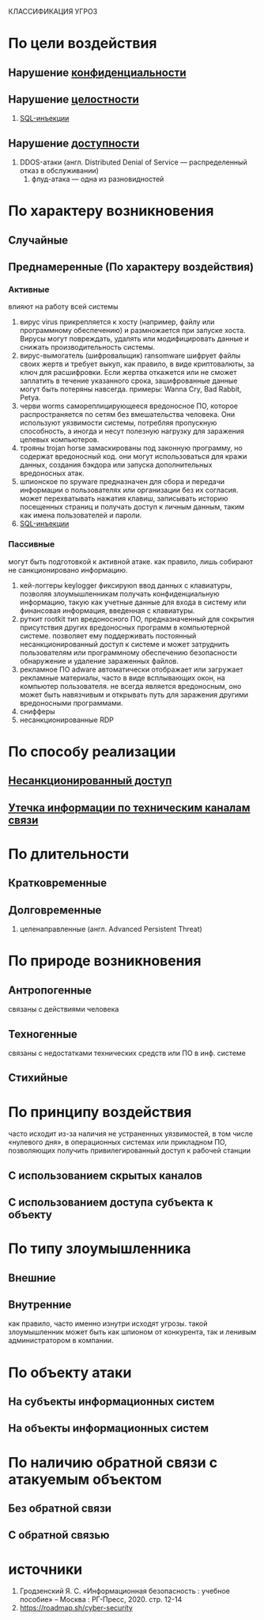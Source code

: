 КЛАССИФИКАЦИЯ УГРОЗ
# По цели воздействия
## Нарушение [конфиденциальности](cia-triad.md)
## Нарушение [целостности](cia-triad.md)
1. [SQL-инъекции](owasp-10.md)
## Нарушение [доступности](cia-triad.md)
1. DDOS-атаки (англ. Distributed Denial of Service — распределенный отказ в обслуживании)
	1. флуд-атака — одна из разновидностей
# По характеру возникновения
## Случайные 
## Преднамеренные (По характеру воздействия)
### Активные 
влияют на работу всей системы
1. вирус virus
	 прикрепляется к хосту (например, файлу или программному обеспечению) и размножается при запуске хоста. Вирусы могут повреждать, удалять или модифицировать данные и снижать производительность системы.
2. вирус-вымогатель (шифровальщик) ransomware
	шифрует файлы своих жертв и требует выкуп, как правило, в виде криптовалюты, за ключ для расшифровки. Если жертва откажется или не сможет заплатить в течение указанного срока, зашифрованные данные могут быть потеряны навсегда.
	примеры: Wanna Cry, Bad Rabbit, Petya.
3. черви worms
	самореплицирующееся вредоносное ПО, которое распространяется по сетям без вмешательства человека. Они используют уязвимости системы, потребляя пропускную способность, а иногда и несут полезную нагрузку для заражения целевых компьютеров.
4. трояны trojan horse
	 замаскированы под законную программу, но содержат вредоносный код. они могут использоваться для кражи данных, создания бэкдора или запуска дополнительных вредоносных атак.
5. шпионское по spyware
	предназначен для сбора и передачи информации о пользователях или организации без их согласия. может перехватывать нажатия клавиш, записывать историю посещенных страниц и получать доступ к личным данным, таким как имена пользователей и пароли.
6. [SQL-инъекции](owasp-10.md)
### Пассивные
могут быть подготовкой к активной атаке. как правило, лишь собирают не санкционировано информацию.
1. кей-логгеры keylogger
	фиксируюn ввод данных с клавиатуры, позволяя злоумышленникам получать конфиденциальную информацию, такую как учетные данные для входа в систему или финансовая информация, введенная с клавиатуры.
2. руткит rootkit
	тип вредоносного ПО, предназначенный для сокрытия присутствия других вредоносных программ в компьютерной системе. позволяет ему поддерживать постоянный несанкционированный доступ к системе и может затруднить пользователям или программному обеспечению безопасности обнаружение и удаление зараженных файлов.
3. рекламное ПО adware
	автоматически отображает или загружает рекламные материалы, часто в виде всплывающих окон, на компьютер пользователя. не всегда является вредоносным, оно может быть навязчивым и открывать путь для заражения другими вредоносными программами.
4. снифферы
5. несанкционированные RDP
# По способу реализации
## [Несанкционированный доступ](unauthorized-access.md)
## [Утечка информации по техническим каналам связи](info-leakage.md)
# По длительности
## Кратковременные
## Долговременные
1. целенаправленные (англ. Advanced Persistent Threat)
# По природе возникновения
## Антропогенные
связаны с действиями человека
## Техногенные 
связаны с недостатками технических средств или ПО в инф. системе
## Стихийные
# По принципу воздействия
часто исходит из-за наличия не устраненных уязвимостей, в том числе «нулевого дня», в операционных системах или прикладном ПО, позволяющих получить привилегированный доступ к рабочей станции
## С использованием скрытых каналов
## С использованием доступа субъекта к объекту
# По типу злоумышленника
## Внешние
## Внутренние
как правило, часто именно изнутри исходят угрозы. такой злоумышленник может быть как шпионом от конкурента, так и ленивым администратором в компании. 
# По объекту атаки
## На субъекты информационных систем 
## На объекты информационных систем
# По наличию обратной связи с атакуемым объектом
## Без обратной связи
## С обратной связью
# источники
1. Гродзенский Я. С. «Информационная безопасность : учебное пособие» – Москва : РГ-Пресс, 2020. стр. 12-14
2. https://roadmap.sh/cyber-security